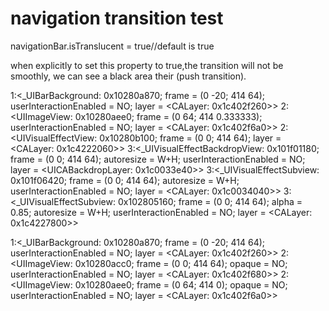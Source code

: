 #  navigation transition test
navigationBar.isTranslucent = true//default is true

when explicitly to set this property to true,the transition will not be  smoothly, we can see a black area their (push transition).



1:<_UIBarBackground: 0x10280a870; frame = (0 -20; 414 64); userInteractionEnabled = NO; layer = <CALayer: 0x1c402f260>>
    2:<UIImageView: 0x10280aee0; frame = (0 64; 414 0.333333); userInteractionEnabled = NO; layer = <CALayer: 0x1c402f6a0>>
    2:<UIVisualEffectView: 0x10280b100; frame = (0 0; 414 64); layer = <CALayer: 0x1c4222060>>
        3:<_UIVisualEffectBackdropView: 0x101f01180; frame = (0 0; 414 64); autoresize = W+H; userInteractionEnabled = NO; layer = <UICABackdropLayer: 0x1c0033e40>>
        3:<_UIVisualEffectSubview: 0x101f06420; frame = (0 0; 414 64); autoresize = W+H; userInteractionEnabled = NO; layer = <CALayer: 0x1c0034040>>
        3:<_UIVisualEffectSubview: 0x102805160; frame = (0 0; 414 64); alpha = 0.85; autoresize = W+H; userInteractionEnabled = NO; layer = <CALayer: 0x1c4227800>>



1:<_UIBarBackground: 0x10280a870; frame = (0 -20; 414 64); userInteractionEnabled = NO; layer = <CALayer: 0x1c402f260>>
    2:<UIImageView: 0x10280acc0; frame = (0 0; 414 64); opaque = NO; userInteractionEnabled = NO; layer = <CALayer: 0x1c402f680>>
    2:<UIImageView: 0x10280aee0; frame = (0 64; 414 0); opaque = NO; userInteractionEnabled = NO; layer = <CALayer: 0x1c402f6a0>>
